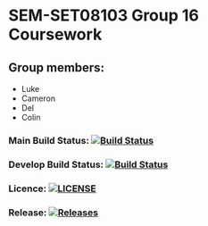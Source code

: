 # SEM-SET08103 Group 16 Coursework

## Group members:
* Luke
* Cameron
* Del
* Colin

### Main Build Status: [![Build Status](https://travis-ci.com/CamyH/SEM-SET08103.svg?branch=main)](https://travis-ci.com/CamyH/SEM-SET08103)
### Develop Build Status: [![Build Status](https://travis-ci.com/CamyH/SEM-SET08103.svg?branch=develop)](https://travis-ci.com/CamyH/SEM-SET08103)
### Licence: [![LICENSE](https://img.shields.io/github/license/CamyH/SEM-SET08103.svg?style=flat-square)](https://github.com/CamyH/SEM-SET08103/blob/master/LICENSE)
### Release: [![Releases](https://img.shields.io/github/release/CamyH/SEM-SET08103/all.svg?style=flat-square)](https://github.com/CamyH/SEM-SET08103/releases)